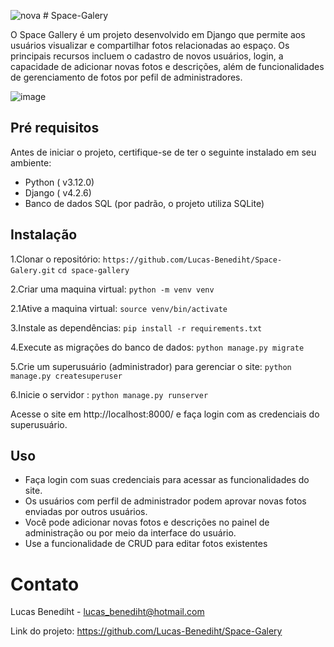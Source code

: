 ![nova](https://github.com/Lucas-Benediht/Space-Galery/assets/110697669/0c89524a-2357-4866-909c-46080330093c) # Space-Galery 
 

O Space Gallery é um projeto desenvolvido em Django que permite aos usuários visualizar e compartilhar fotos relacionadas ao espaço. Os principais recursos incluem o cadastro de novos usuários, login, a capacidade de adicionar novas fotos e descrições, além de funcionalidades de gerenciamento de fotos por pefil de administradores.

![image](https://github.com/Lucas-Benediht/Space-Galery/assets/110697669/4b42f001-052d-4f25-8cc9-621808faca41)


## Pré requisitos
Antes de iniciar o projeto, certifique-se de ter o seguinte instalado em seu ambiente:

- Python ( v3.12.0)
- Django ( v4.2.6)
- Banco de dados SQL (por padrão, o projeto utiliza SQLite)


## Instalação

1.Clonar o repositório:
```https://github.com/Lucas-Benediht/Space-Galery.git```
```cd space-gallery```

2.Criar uma maquina virtual:
```python -m venv venv```

2.1Ative a maquina virtual:
```source venv/bin/activate```

3.Instale as dependências:
```pip install -r requirements.txt```

4.Execute as migrações do banco de dados:
```python manage.py migrate```

5.Crie um superusuário (administrador) para gerenciar o site:
```python manage.py createsuperuser```

6.Inicie o servidor :
```python manage.py runserver```

Acesse o site em http://localhost:8000/ e faça login com as credenciais do superusuário.

## Uso 
- Faça login com suas credenciais para acessar as funcionalidades do site.
- Os usuários com perfil de administrador podem aprovar novas fotos enviadas por outros usuários.
- Você pode adicionar novas fotos e descrições no painel de administração ou por meio da interface do usuário.
- Use a funcionalidade de CRUD para editar fotos existentes

# Contato

Lucas Benediht - lucas_benediht@hotmail.com

Link do projeto: https://github.com/Lucas-Benediht/Space-Galery
